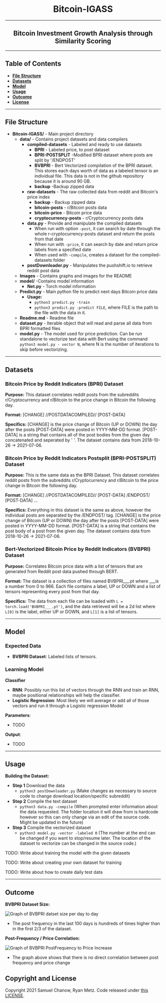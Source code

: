 <h1 align="center"> Bitcoin-IGASS </h1>

* **
<h2 align="center"> Bitcoin Investment Growth Analysis through Similarity Scoring </h2>

* **
## Table of Contents
* **[File Structure](https://github.com/Sam-Chanow/Bitcoin-IGASS#file-structure)**
* **[Datasets](https://github.com/Sam-Chanow/Bitcoin-IGASS#datasets)**
* **[Model](https://github.com/Sam-Chanow/Bitcoin-IGASS#model)**
* **[Usage](https://github.com/Sam-Chanow/Bitcoin-IGASS#usage)**
* **[Outcome](https://github.com/Sam-Chanow/Bitcoin-IGASS#outcome)**
* **[License](https://github.com/Sam-Chanow/Bitcoin-IGASS#copyright-and-license)**
* **
## File Structure
* **Bitcoin-IGASS/** - Main project directory
  * **data/** - Contains project datasets and data compilers
    * **compiled-datasets** - Labeled and ready to use datasets 
      * **BPRI** - Labeled price, to post dataset 
      * **BPRI-POSTSPLIT** -Modified BPRI dataset where posts are split by '/ENDPOST'
      * **BVBPRI** - Bert Vectorized compilation of the BPRI dataset. This stores each days worth of data as a labeled tensor is an individual file. This data is not in the github repository because it is around 90 GB.
      * **backup** -Backup zipped data
    * **raw-datasets** - The raw collected data from reddit and Bitcoin's price index
      * **backup** - Backup zipped data
      * **bitcoin-posts** - r/Bitcoin posts data
      * **bitcoin-price** - Bitcoin price data
      * **cryptocurrency-posts** - r/Cryptocurrency posts data
    * **data.py** - Provide and manipulate the compiled datasets
      * When run with option ```-post```, it can search by date through the whole r-cryptocurrency-posts dataset and return the posts from that date
      * When run with ```-price```, it can search by date and return price labels from a specified date
      * When used with ```-compile```, creates a dataset for the compiled-datasets folder
    * **postDownloader.py** - Manipulates the pushshift.io to retrieve reddit post data
  * **Images** - Contains graphs and images for the README
  * **model/** -Contains model information
    * **Net.py** - Torch model information 
  * **Predict.py** - Main python file to predict next days Bitcoin price data
    * **Usage:**
      * ```python3 predict.py -train```
      * ```python3 predict.py -predict FILE```, where FILE is the path to the file with the data in it.
  * **Readme.md** - Readme file
  * **dataset.py** - Iterable object that will read and parse all data from BPRI formatted files
  * **model.py** - The model used for price prediction. Can be run standalone to vectorize text data with Bert using the command ```python3 model.py - vector N```, where N is the number of iterations to skip before vectorizing.
* **
## Datasets
### Bitcoin Price by Reddit Indicators (BPRI) Dataset
**Purpose:**
This dataset correlates reddit posts from the subreddits r/Cryptocurrency and r/Bitcoin to the price change in Bitcoin the following day.

**Format:** [CHANGE] //POSTDATACOMPILED// [POST-DATA]

**Specifics:** [CHANGE] is the price change of Bitcoin (UP or DOWN) the day after the posts [POST-DATA] were posted in YYYY-MM-DD format. [POST-DATA] is a string that contains all of the post bodies from the given day concatenated and seperated by ' '. The dataset contains data from 2018-10-26 -> 2021-07-06.

### Bitcoin Price by Reddit Indicators Postsplit (BPRI-POSTSPLIT) Dataset
**Purpose:** This is the same data as the BPRI Dataset. This dataset correlates reddit posts from the subreddits r/Cryptocurrency and r/Bitcoin to the price change in Bitcoin the following day.

**Format:** [CHANGE] //POSTDATACOMPILED// [POST-DATA] /ENDPOST/ [POST-DATA] ...

**Specifics:** Everything in this dataset is the same as above, however the individual posts are separated by the /ENDPOST/ tag. [CHANGE] is the price change of Bitcoin (UP or DOWN) the day after the posts [POST-DATA] were posted in YYYY-MM-DD format. [POST-DATA] is a string that contains the post body of a post from the given day. The dataset contains data from 2018-10-26 -> 2021-07-06.

### Bert-Vectorized Bitcoin Price by Reddit Indicators (BVBPRI) Dataset
**Purpose:** Correlates Bitcoin price data with a list of tensors that are generated from Reddit post data pushed through BERT.

**Format:** The dataset is a collection of files named BVBPRI___.pt where ___is a number from 0 to 966. Each file contains a label, UP or DOWN and a list of tensors representing every post from that day.

**Specifics:** The data from each file can be loaded with ```L = torch.load('BVBPRI___.pt')```, and the data retrieved will be a 2d list where ```L[0]``` is the label, either UP or DOWN, and ```L[1]``` is a list of tensors.
* **
## Model
### Expected Data
* **BVBPRI Dataset**: Labeled lists of tensors.
### Learning Model
**Classifier**
* **RNN**: Possibly run this list of vectors through the RNN and train an RNN, maybe positional relationships will help the classifier.
* **Logistic Regression**: Most likely we will average or add all of those vectors and run it through a Logistic regression Model

**Parameters**:
* TODO

**Output**:
* TODO


* **

## Usage

**Building the Dataset:**
* **Step 1** Download the data
  * ```python3 postDownloader.py``` (Make changes as necessary to source code to change download location/specific subreddit)
* **Step 2** Compile the text dataset
  * ```python3 data.py -compile``` (When prompted enter information about the data requested. The folder location it will draw from is hardcode however so this can only change via an edit of the source code. Might be updated in the future)
* **Step 3** Compile the vectorized dataset
  * ```python3 model.py -vector -labeled 0``` (The number at the end can be changed if you want to stop/resume later. The location of the dataset to vectorize can be changed in the source code.)


TODO: Write about training the model with the given datasets

TODO: Write about creating your own dataset for training

TODO: Write about how to create daily test data

* **

## Outcome

**BVBPRI Dataset Size:**

![Graph of BVBPRI datset size per day to day](images/datafrequency.png)

* The post frequency in the last 100 days is hundreds of times higher than in the first 2/3 of the dataset.

**Post-Frequency / Price Correlation:**

![Graph of BVBPRI PostFrequency to Price Increase](images/dualGraphUpDOWN.png)

* The graph above shows that there is no direct correlation between post frequency and price change

## Copyright and License
Copyright 2021 Samuel Chanow, Ryan Metz. Code released under [this LICENSE](LICENSE).
